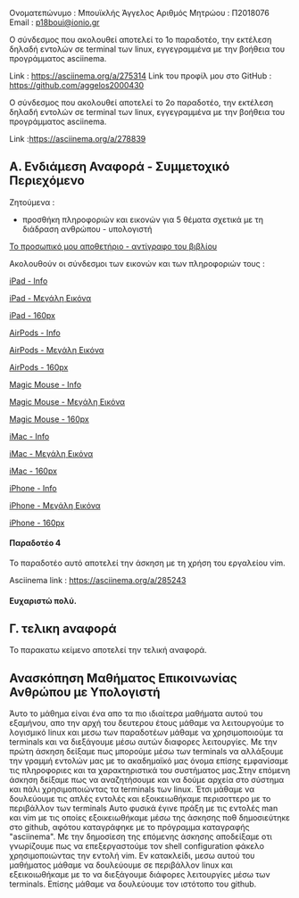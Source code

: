 Ονοματεπώνυμο : Μπουϊκλής Άγγελος
Αριθμός Μητρώου : Π2018076
Email : p18boui@ionio.gr

Ο σύνδεσμος που ακολουθεί αποτελεί το 1ο παραδοτέο, την εκτέλεση δηλαδή εντολών σε terminal των linux, εγγεγραμμένα με την βοήθεια του προγράμματος
asciinema.

Link : https://asciinema.org/a/275314
Link του προφίλ μου στο GitHub : https://github.com/aggelos2000430

Ο σύνδεσμος που ακολουθεί αποτελεί το 2ο παραδοτέο, την εκτέλεση δηλαδή εντολών σε terminal των linux, εγγεγραμμένα με την βοήθεια του προγράμματος
asciinema.

Link :https://asciinema.org/a/278839

## Α. Ενδιάμεση Αναφορά - Συμμετοχικό Περιεχόμενο

Ζητούμενα :

- προσθήκη πληροφοριών και εικονών για 5 θέματα σχετικά με τη διάδραση ανθρώπου - υπολογιστή

[Το προσωπικό μου αποθετήριο - αντίγραφο του βιβλίου](https://github.com/aggelos2000430/gr)

Ακολουθούν οι σύνδεσμοι των εικονών και των πληροφοριών τους :

[iPad - Info](https://github.com/aggelos2000430/gr/blob/gh-pages/_gallery/ipad.md)

[iPad - Μεγάλη Εικόνα](https://github.com/aggelos2000430/gr/blob/gh-pages/images/ipad.jpg)

[iPad - 160px](https://github.com/aggelos2000430/gr/blob/gh-pages/images/ipad-thumb.jpg)



[AirPods - Info](https://github.com/aggelos2000430/gr/blob/gh-pages/_gallery/airpods.md)

[AirPods - Μεγάλη Εικόνα](https://github.com/aggelos2000430/gr/blob/gh-pages/images/airpods.jpg)

[AirPods - 160px](https://github.com/aggelos2000430/gr/blob/gh-pages/images/airpods-thumb.jpg)



[Magic Mouse - Info](https://github.com/aggelos2000430/gr/blob/gh-pages/_gallery/magic-mouse.md)

[Magic Mouse - Μεγάλη Εικόνα](https://github.com/aggelos2000430/gr/blob/gh-pages/images/magic-mouse.jpg)

[Magic Mouse - 160px](https://github.com/aggelos2000430/gr/blob/gh-pages/images/magic-mouse-thumb.jpg)



[iMac - Info](https://github.com/aggelos2000430/gr/blob/gh-pages/_gallery/Imac.md)

[iMac - Μεγάλη Εικόνα](https://github.com/aggelos2000430/gr/blob/gh-pages/images/Imac.jpg)

[iMac - 160px](https://github.com/aggelos2000430/gr/blob/gh-pages/images/Imac-thumb.jpg)



[iPhone - Info](https://github.com/aggelos2000430/gr/blob/gh-pages/_gallery/iphone.md)

[iPhone - Μεγάλη Εικόνα](https://github.com/aggelos2000430/gr/blob/gh-pages/images/iphone.jpg)

[iPhone - 160px](https://github.com/aggelos2000430/gr/blob/gh-pages/images/iphone-thumb.jpg)


#### Παραδοτέο 4
Το παραδοτέο αυτό αποτελεί την άσκηση με τη χρήση του εργαλείου vim.

Asciinema link : https://asciinema.org/a/285243



#### Ευχαριστώ πολύ.



## Γ. τελικη aναφορά
Το παρακατω κείμενο αποτελεί την τελική αναφορά.

## Ανασκόπηση Μαθήματος Επικοινωνίας Ανθρώπου με Υπολογιστή
 Άυτο το μάθημα είναι ένα απο τα πιο ιδιαίτερα μαθήματα αυτού του εξαμήνου, απο την αρχή 
του δευτερου έτους μάθαμε να λειτουργούμε το λογισμικό linux και μεσω των παραδοτέων μάθαμε 
να χρησιμοποιούμε τα terminals και να διεξάγουμε μέσω αυτών διαφορες λειτουργίες.
 Με την πρώτη άσκηση δείξαμε πως μπορούμε μέσω των terminals να αλλάξουμε την γραμμή εντολών 
μας με το ακαδημαϊκό μας όνομα επίσης εμφανίσαμε τις πληροφοριες και τα χαρακτηριστικά 
του συστήματος μας.Στην επόμενη άσκηση δείξαμε πως να αναζητήσουμε και να δούμε αρχεία 
στο σύστημα και πάλι χρησιμοποιώντας τα terminals των linux. Έτσι μάθαμε να δουλεύουμε
τις απλές εντολές και εξοικειωθήκαμε περισοττερο με το περιβάλλον των terminals 
Αυτο φυσικά έγινε πράξη με τις εντολές man και vim με τις οποίες εξοικειωθήκαμε 
μέσω της άσκησης ποθ δημοσιεύτηκε στο github, αφότου καταγράφηκε 
με το πρόγραμμα καταγραφής "asciinema". Με την δημοσίεση της επόμενης άσκησης
αποδείξαμε οτι γνωρίζουμε πως να επεξεργαστούμε τον shell configuration φάκελο 
χρησιμοποιώντας την εντολή vim.
 Εν κατακλείδι, μεσω αυτού του μαθήματος μάθαμε να δουλεύουμε σε περιβάλλον linux και 
εξεικοιωθήκαμε με το να διεξάγουμε διάφορες λειτουργίες μέσω των terminals. Επίσης 
μάθαμε να δουλεύουμε τον ιστότοπο του github.


